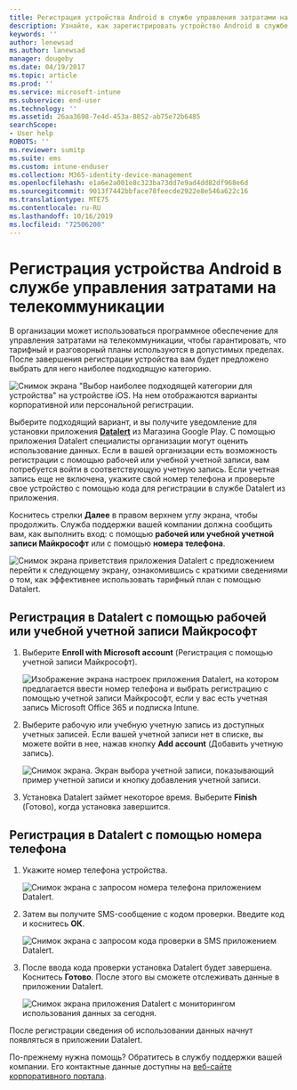 ```yaml
---
title: Регистрация устройства Android в службе управления затратами на телекоммуникации с помощью Intune
description: Узнайте, как зарегистрировать устройство Android в службе управления затратами на телекоммуникации.
keywords: ''
author: lenewsad
ms.author: lanewsad
manager: dougeby
ms.date: 04/19/2017
ms.topic: article
ms.prod: ''
ms.service: microsoft-intune
ms.subservice: end-user
ms.technology: ''
ms.assetid: 26aa3698-7e4d-453a-8852-ab75e72b6485
searchScope:
- User help
ROBOTS: ''
ms.reviewer: sumitp
ms.suite: ems
ms.custom: intune-enduser
ms.collection: M365-identity-device-management
ms.openlocfilehash: e1a6e2a001e8c323ba73dd7e9ad4dd82df968e6d
ms.sourcegitcommit: 9013f7442bbface78feecde2922e8e546a622c16
ms.translationtype: MTE75
ms.contentlocale: ru-RU
ms.lasthandoff: 10/16/2019
ms.locfileid: "72506200"
---
```

# <a name="enroll-your-android-device-in-telecom-expense-management"></a>Регистрация устройства Android в службе управления затратами на телекоммуникации

В организации может использоваться программное обеспечение для управления затратами на телекоммуникации, чтобы гарантировать, что тарифный и разговорный планы используются в допустимых пределах. После завершения регистрации устройства вам будет предложено выбрать для него наиболее подходящую категорию.

![Снимок экрана "Выбор наиболее подходящей категории для устройства" на устройстве iOS. На нем отображаются варианты корпоративной или персональной регистрации.](./media/and-enroll-11-tem-select-best-category.png)

Выберите подходящий вариант, и вы получите уведомление для установки приложения [__Datalert__](https://play.google.com/store/apps/details?id=fr.memobox.databox) из Магазина Google Play. С помощью приложения Datalert специалисты организации могут оценить использование данных. Если в вашей организации есть возможность регистрации с помощью рабочей или учебной учетной записи, вам потребуется войти в соответствующую учетную запись. Если учетная запись еще не включена, укажите свой номер телефона и проверьте свое устройство с помощью кода для регистрации в службе Datalert из приложения.

Коснитесь стрелки __Далее__ в правом верхнем углу экрана, чтобы продолжить. Служба поддержки вашей компании должна сообщить вам, как выполнить вход: с помощью __рабочей или учебной учетной записи Майкрософт__ или с помощью __номера телефона__.

  ![Снимок экрана приветствия приложения Datalert с предложением перейти к следующему экрану, ознакомившись с краткими сведениями о том, как эффективнее использовать тарифный план с помощью Datalert.](./media/and-enroll-12-tem-datalert-setup.png)

## <a name="enroll-into-datalert-using-your-microsoft-work-or-school-account"></a>Регистрация в Datalert с помощью рабочей или учебной учетной записи Майкрософт

1. Выберите __Enroll with Microsoft account__ (Регистрация с помощью учетной записи Майкрософт).

   ![Изображение экрана настроек приложения Datalert, на котором предлагается ввести номер телефона и выбрать регистрацию с помощью учетной записи Майкрософт, если у вас есть учетная запись Microsoft Office 365 и подписка Intune.](./media/and-enroll-12a-tem-datalert-enroll-msft-account.png)

2. Выберите рабочую или учебную учетную запись из доступных учетных записей. Если вашей учетной записи нет в списке, вы можете войти в нее, нажав кнопку **Add account** (Добавить учетную запись).

   ![Снимок экрана. Экран выбора учетной записи, показывающий пример учетной записи и кнопку добавления учетной записи.](./media/and-enroll-12b-tem-datalert-enroll-select-msft-account.png)

3. Установка Datalert займет некоторое время. Выберите __Finish__ (Готово), когда установка завершится.

## <a name="enroll-into-datalert-using-your-phone-number"></a>Регистрация в Datalert с помощью номера телефона

1. Укажите номер телефона устройства.

   ![Снимок экрана с запросом номера телефона приложением Datalert.](./media/and-enroll-13-tem-datalert-phone-number.png)

2. Затем вы получите SMS-сообщение с кодом проверки. Введите код и коснитесь __ОК__.

   ![Снимок экрана с запросом кода проверки в SMS приложением Datalert.](./media/and-enroll-14-tem-datalert-sms.png)

3. После ввода кода проверки установка Datalert будет завершена. Коснитесь __Готово__. После этого вы сможете отслеживать данные в приложении Datalert.

   ![Снимок экрана приложения Datalert с мониторингом использования данных за сегодня.](./media/and-enroll-15-tem-datalert-monitoring-active.png)

После регистрации сведения об использовании данных начнут появляться в приложении Datalert.

По-прежнему нужна помощь? Обратитесь в службу поддержки вашей компании. Его контактные данные доступны на [веб-сайте корпоративного портала](https://go.microsoft.com/fwlink/?linkid=2010980).
